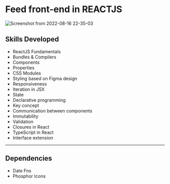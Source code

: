 # Feed front-end in REACTJS

![Screenshot from 2022-08-16 22-35-03](https://user-images.githubusercontent.com/99200113/185015723-f3b0bc67-ab57-4875-9a4f-c1598c1a2d50.png)

  ## **Skills Developed**
 
* ReactJS Fundamentals
* Bundles & Compilers
* Components
* Properties
* CSS Modules
* Styling based on Figma design
* Responsiveness
* Iteration in JSX
* State
* Declarative programming
* Key concept
* Communication between components
* Immutability
* Validation
* Closures in React
* TypeScript in React
* Interface extension

***
## **Dependencies**

* Date Fns
* Phosphor Icons
